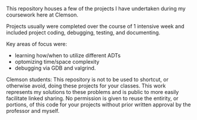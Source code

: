 This repository houses a few of the projects I have undertaken during my coursework here at Clemson.

Projects usually were completed over the course of 1 intensive week and included project coding, debugging, testing, and documenting.

Key areas of focus were:
 - learning how/when to utilize different ADTs
 - optomizing time/space complexity
 - debugging via GDB and valgrind.


Clemson students: 
This repository is not to be used to shortcut, or otherwise avoid, doing these projects for your classes. This work represents my solutions to these problems and is public to more easily facilitate linked sharing. No permission is given to reuse the entirity, or portions, of this code for your projects without prior written approval by the professor and myself.
